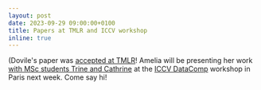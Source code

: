 ```yaml
---
layout: post
date: 2023-09-29 09:00:00+0100
title: Papers at TMLR and ICCV workshop
inline: true
---
```


(Dovile's paper was [accepted at TMLR](https://openreview.net/pdf?id=ScrEUZLxPr)! Amelia will be presenting her work [with MSc students Trine and Cathrine](https://arxiv.org/abs/2309.02244) at the [ICCV DataComp](https://www.datacomp.ai/workshop.html#first) workshop in Paris next week. Come say hi!
